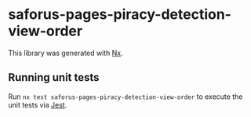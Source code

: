 # saforus-pages-piracy-detection-view-order

This library was generated with [Nx](https://nx.dev).

## Running unit tests

Run `nx test saforus-pages-piracy-detection-view-order` to execute the unit tests via [Jest](https://jestjs.io).
